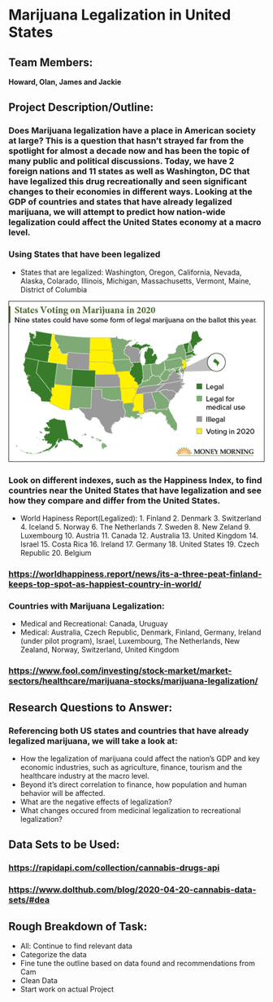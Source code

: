 # Marijuana Legalization in United States

## Team Members:
**Howard, Olan, James and Jackie**

## Project Description/Outline:
### Does Marijuana legalization have a place in American society at large? This is a question that hasn’t strayed far from the spotlight for almost a decade now and has been the topic of many public and political discussions. Today, we have 2 foreign nations and 11 states as well as Washington, DC that have legalized this drug recreationally and seen significant changes to their economies in different ways. Looking at the GDP of countries and states that have already legalized marijuana, we will attempt to predict how nation-wide legalization could affect the United States economy at a macro level.

### Using States that have been legalized
* States that are legalized: Washington, Oregon, California, Nevada, Alaska, Colarado, Illinois, Michigan, Massachusetts, Vermont, Maine, District of Columbia

![United States Marijuana Legalization](https://github.com/jtmcginley123/project-one/blob/master/images/statesvotingmarijuana.png)

### Look on different indexes, such as the Happiness Index, to find countries near the United States that have legalization and see how they compare and differ from the United States.
* World Hapiness Report(Legalized): 1. Finland 2. Denmark 3. Switzerland 4. Iceland 5. Norway 6. The Netherlands 7. Sweden 8. New Zeland 9. Luxembourg 10. Austria 11. Canada 12. Australia 13. United Kingdom 14. Israel 15. Costa Rica 16. Ireland 17. Germany 18. United States 19. Czech Republic 20. Belgium
### https://worldhappiness.report/news/its-a-three-peat-finland-keeps-top-spot-as-happiest-country-in-world/

### Countries with Marijuana Legalization:  
* Medical and Recreational: Canada, Uruguay
* Medical: Australia, Czech Republic, Denmark, Finland, Germany, Ireland (under pilot program), Israel, Luxembourg, The Netherlands, New Zealand, Norway, Switzerland, United Kingdom

### https://www.fool.com/investing/stock-market/market-sectors/healthcare/marijuana-stocks/marijuana-legalization/



## Research Questions to Answer:
### Referencing both US states and countries that have already legalized marijuana, we will take a look at:
* How the legalization of marijuana could affect the nation’s GDP and key economic industries, such as agriculture, finance, tourism and the healthcare industry at the macro level.
* Beyond it’s direct correlation to finance, how population and human behavior will be affected.
* What are the negative effects of legalization?
* What changes occured from medicinal legalization to recreational legalization?
    
## Data Sets to be Used:
### https://rapidapi.com/collection/cannabis-drugs-api

### https://www.dolthub.com/blog/2020-04-20-cannabis-data-sets/#dea

## Rough Breakdown of Task:
* All: Continue to find relevant data
* Categorize the data
* Fine tune the outline based on data found and recommendations from Cam
* Clean Data
* Start work on actual Project

